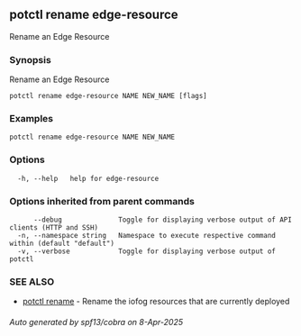 ## potctl rename edge-resource

Rename an Edge Resource

### Synopsis

Rename an Edge Resource

```
potctl rename edge-resource NAME NEW_NAME [flags]
```

### Examples

```
potctl rename edge-resource NAME NEW_NAME
```

### Options

```
  -h, --help   help for edge-resource
```

### Options inherited from parent commands

```
      --debug              Toggle for displaying verbose output of API clients (HTTP and SSH)
  -n, --namespace string   Namespace to execute respective command within (default "default")
  -v, --verbose            Toggle for displaying verbose output of potctl
```

### SEE ALSO

* [potctl rename](potctl_rename.md)	 - Rename the iofog resources that are currently deployed

###### Auto generated by spf13/cobra on 8-Apr-2025
